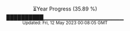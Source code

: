 <p align="center">
⏳Year Progress (35.89 %) <br>
██████████▁▁▁▁▁▁▁▁▁▁▁▁▁▁▁▁▁▁▁▁ <br>
<sub>Updated: Fri, 12 May 2023 00:08:05 GMT</sub>
</p>

